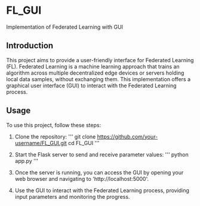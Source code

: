 # FL_GUI
Implementation of Federated Learning with GUI

## Introduction
This project aims to provide a user-friendly interface for Federated Learning (FL). Federated Learning is a machine learning approach that trains an algorithm across multiple decentralized edge devices or servers holding local data samples, without exchanging them. This implementation offers a graphical user interface (GUI) to interact with the Federated Learning process.

## Usage
To use this project, follow these steps:

1. Clone the repository:
   '''
   git clone https://github.com/your-username/FL_GUI.git
   cd FL_GUI
   '''

3. Start the Flask server to send and receive parameter values:
  '''
  python app.py
  '''

3. Once the server is running, you can access the GUI by opening your web browser and navigating to 'http://localhost:5000'.

4. Use the GUI to interact with the Federated Learning process, providing input parameters and monitoring the progress.
